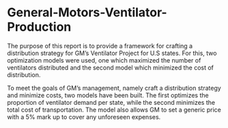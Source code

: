 # General-Motors-Ventilator-Production
The purpose of this report is to provide a framework for crafting a distribution strategy for GM’s Ventilator Project for U.S states. For this, two optimization models were used, one which maximized the number of ventilators distributed and the second model which minimized the cost of distribution.

To meet the goals of GM’s management, namely craft a distribution strategy and minimize costs, two models have been built. The first optimizes the proportion of ventilator demand per state, while the second minimizes the total cost of transportation. The model also allows GM to set a generic price with a 5% mark up to cover any unforeseen expenses.
